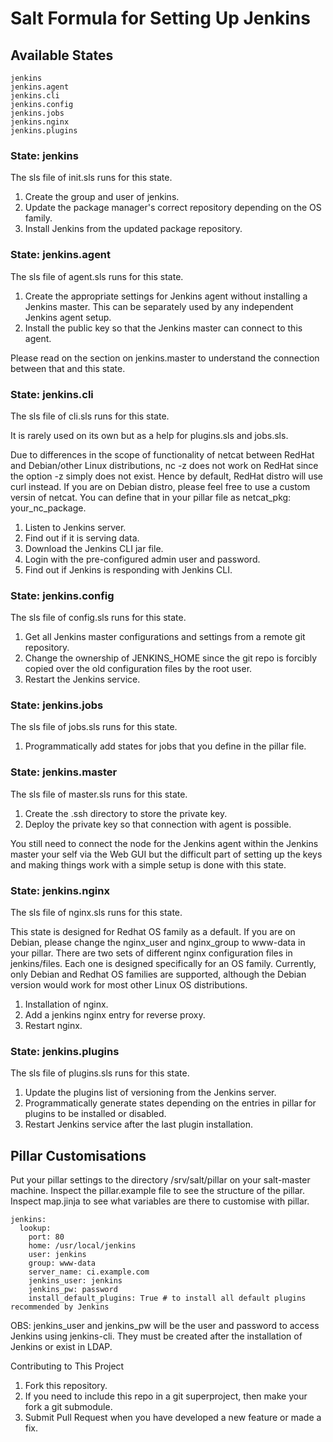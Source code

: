 # Salt Formula for Setting Up Jenkins

## Available States

```
jenkins
jenkins.agent
jenkins.cli
jenkins.config
jenkins.jobs
jenkins.nginx
jenkins.plugins
```

### State: jenkins

The sls file of init.sls runs for this state.

1. Create the group and user of jenkins.
2. Update the package manager's correct repository depending on the OS family.
3. Install Jenkins from the updated package repository.

### State: jenkins.agent

The sls file of agent.sls runs for this state.

1. Create the appropriate settings for Jenkins agent without installing a Jenkins master. This can be separately used by any independent Jenkins agent setup.
2. Install the public key so that the Jenkins master can connect to this agent.

Please read on the section on jenkins.master to understand the connection between that and this state.

### State: jenkins.cli

The sls file of cli.sls runs for this state.

It is rarely used on its own but as a help for plugins.sls and jobs.sls.

Due to differences in the scope of functionality of netcat between RedHat and Debian/other Linux distributions, nc -z does not work on RedHat since the option -z simply does not exist. Hence by default, RedHat distro will use curl instead. If you are on Debian distro, please feel free to use a custom versin of netcat. You can define that in your pillar file as netcat_pkg: your_nc_package.

1. Listen to Jenkins server.
2. Find out if it is serving data.
3. Download the Jenkins CLI jar file.
4. Login with the pre-configured admin user and password.
5. Find out if Jenkins is responding with Jenkins CLI.

### State: jenkins.config

The sls file of config.sls runs for this state.

1. Get all Jenkins master configurations and settings from a remote git repository.
2. Change the ownership of JENKINS_HOME since the git repo is forcibly copied over the old configuration files by the root user.
3. Restart the Jenkins service.

### State: jenkins.jobs

The sls file of jobs.sls runs for this state.

1. Programmatically add states for jobs that you define in the pillar file.

### State: jenkins.master

The sls file of master.sls runs for this state.

1. Create the .ssh directory to store the private key.
2. Deploy the private key so that connection with agent is possible.

You still need to connect the node for the Jenkins agent within the Jenkins master your self via the Web GUI but the difficult part of setting up the keys and making things work with a simple setup is done with this state.

### State: jenkins.nginx

The sls file of nginx.sls runs for this state.

This state is designed for Redhat OS family as a default. If you are on Debian, please change the nginx_user and nginx_group to www-data in your pillar. There are two sets of different nginx configuration files in jenkins/files. Each one is designed specifically for an OS family. Currently, only Debian and Redhat OS families are supported, although the Debian version would work for most other Linux OS distributions.

1. Installation of nginx.
2. Add a jenkins nginx entry for reverse proxy.
3. Restart nginx.

### State: jenkins.plugins

The sls file of plugins.sls runs for this state.

1. Update the plugins list of versioning from the Jenkins server.
2. Programmatically generate states depending on the entries in pillar for plugins to be installed or disabled.
3. Restart Jenkins service after the last plugin installation.

## Pillar Customisations

Put your pillar settings to the directory /srv/salt/pillar on your salt-master machine. Inspect the pillar.example file to see the structure of the pillar. Inspect map.jinja to see what variables are there to customise with pillar.

```
jenkins:
  lookup:
    port: 80
    home: /usr/local/jenkins
    user: jenkins
    group: www-data
    server_name: ci.example.com
    jenkins_user: jenkins
    jenkins_pw: password
    install_default_plugins: True # to install all default plugins recommended by Jenkins
```
OBS: jenkins_user and jenkins_pw will be the user and password to access Jenkins using jenkins-cli. They must be created after the installation of Jenkins or exist in LDAP.

Contributing to This Project

1. Fork this repository.
2. If you need to include this repo in a git superproject, then make your fork a git submodule.
3. Submit Pull Request when you have developed a new feature or made a fix.
